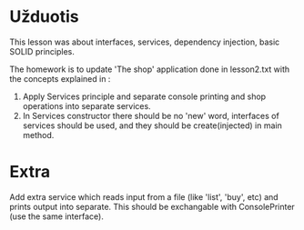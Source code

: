# Užduotis
This lesson was about interfaces, services, dependency injection, basic SOLID principles.

The homework is to update 'The shop' application done in lesson2.txt with the concepts explained in :
1. Apply Services principle and separate console printing and shop operations into separate services.
2. In Services constructor there should be no 'new' word, interfaces of services should be used, and they should be create(injected) in main method.

# Extra
Add extra service which reads input from a file (like 'list', 'buy', etc) and prints output into separate.
This should be exchangable with ConsolePrinter (use the same interface).
